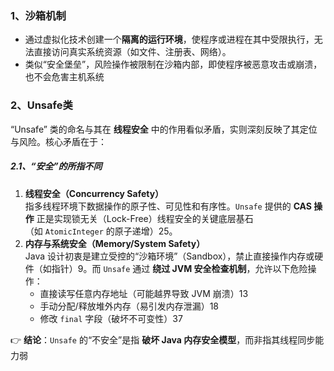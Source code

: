 ### 1、沙箱机制
- 通过虚拟化技术创建一个‌**隔离的运行环境**‌，使程序或进程在其中受限执行，无法直接访问真实系统资源（如文件、注册表、网络）。
- 类似“安全堡垒”，风险操作被限制在沙箱内部，即使程序被恶意攻击或崩溃，也不会危害主机系统
### 2、Unsafe类

“Unsafe” 类的命名与其在 ‌**线程安全**‌ 中的作用看似矛盾，实则深刻反映了其定位与风险。核心矛盾在于：

##### 2.1、“安全”的所指不同
1. ‌**线程安全（Concurrency Safety）**‌  
    指多线程环境下数据操作的原子性、可见性和有序性。`Unsafe` 提供的 ‌**CAS 操作**‌ 正是实现锁无关（Lock-Free）线程安全的关键底层基石（如 `AtomicInteger` 的原子递增）25。
2. ‌**内存与系统安全（Memory/System Safety）**‌  
    Java 设计初衷是建立受控的“沙箱环境”（Sandbox），禁止直接操作内存或硬件（如指针）9。而 `Unsafe` 通过 ‌**绕过 JVM 安全检查机制**‌，允许以下危险操作：
    - 直接读写任意内存地址（可能越界导致 JVM 崩溃）13
    - 手动分配/释放堆外内存（易引发内存泄漏）18
    - 修改 `final` 字段（破坏不可变性）37

👉 ‌**结论**‌：`Unsafe` 的“不安全”是指 ‌**破坏 Java 内存安全模型**‌，而非指其线程同步能力弱